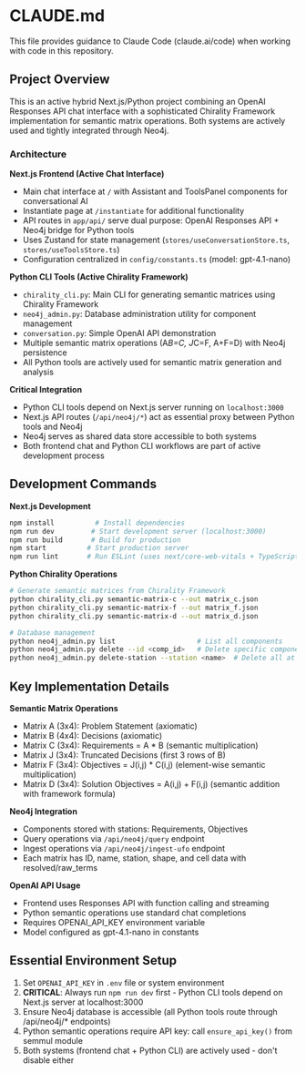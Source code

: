 # CLAUDE.md

This file provides guidance to Claude Code (claude.ai/code) when working with code in this repository.

## Project Overview

This is an active hybrid Next.js/Python project combining an OpenAI Responses API chat interface with a sophisticated Chirality Framework implementation for semantic matrix operations. Both systems are actively used and tightly integrated through Neo4j.

### Architecture

**Next.js Frontend (Active Chat Interface)**
- Main chat interface at `/` with Assistant and ToolsPanel components for conversational AI
- Instantiate page at `/instantiate` for additional functionality
- API routes in `app/api/` serve dual purpose: OpenAI Responses API + Neo4j bridge for Python tools
- Uses Zustand for state management (`stores/useConversationStore.ts`, `stores/useToolsStore.ts`)
- Configuration centralized in `config/constants.ts` (model: gpt-4.1-nano)

**Python CLI Tools (Active Chirality Framework)**
- `chirality_cli.py`: Main CLI for generating semantic matrices using Chirality Framework
- `neo4j_admin.py`: Database administration utility for component management  
- `conversation.py`: Simple OpenAI API demonstration
- Multiple semantic matrix operations (A*B=C, J*C=F, A+F=D) with Neo4j persistence
- All Python tools are actively used for semantic matrix generation and analysis

**Critical Integration**
- Python CLI tools depend on Next.js server running on `localhost:3000`
- Next.js API routes (`/api/neo4j/*`) act as essential proxy between Python tools and Neo4j
- Neo4j serves as shared data store accessible to both systems
- Both frontend chat and Python CLI workflows are part of active development process

## Development Commands

**Next.js Development**
```bash
npm install          # Install dependencies
npm run dev         # Start development server (localhost:3000)
npm run build       # Build for production
npm start          # Start production server
npm run lint       # Run ESLint (uses next/core-web-vitals + TypeScript rules)
```

**Python Chirality Operations**
```bash
# Generate semantic matrices from Chirality Framework
python chirality_cli.py semantic-matrix-c --out matrix_c.json
python chirality_cli.py semantic-matrix-f --out matrix_f.json
python chirality_cli.py semantic-matrix-d --out matrix_d.json

# Database management
python neo4j_admin.py list                    # List all components
python neo4j_admin.py delete --id <comp_id>   # Delete specific component
python neo4j_admin.py delete-station --station <name>  # Delete all at station
```

## Key Implementation Details

**Semantic Matrix Operations**
- Matrix A (3x4): Problem Statement (axiomatic)
- Matrix B (4x4): Decisions (axiomatic) 
- Matrix C (3x4): Requirements = A * B (semantic multiplication)
- Matrix J (3x4): Truncated Decisions (first 3 rows of B)
- Matrix F (3x4): Objectives = J(i,j) * C(i,j) (element-wise semantic multiplication)
- Matrix D (3x4): Solution Objectives = A(i,j) + F(i,j) (semantic addition with framework formula)

**Neo4j Integration**
- Components stored with stations: Requirements, Objectives
- Query operations via `/api/neo4j/query` endpoint
- Ingest operations via `/api/neo4j/ingest-ufo` endpoint
- Each matrix has ID, name, station, shape, and cell data with resolved/raw_terms

**OpenAI API Usage**
- Frontend uses Responses API with function calling and streaming
- Python semantic operations use standard chat completions
- Requires OPENAI_API_KEY environment variable
- Model configured as gpt-4.1-nano in constants

## Essential Environment Setup

1. Set `OPENAI_API_KEY` in `.env` file or system environment
2. **CRITICAL**: Always run `npm run dev` first - Python CLI tools depend on Next.js server at localhost:3000
3. Ensure Neo4j database is accessible (all Python tools route through /api/neo4j/* endpoints)
4. Python semantic operations require API key: call `ensure_api_key()` from semmul module
5. Both systems (frontend chat + Python CLI) are actively used - don't disable either